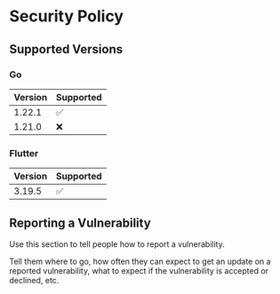 # Security Policy

## Supported Versions

### Go

| Version | Supported          |
| ------- | ------------------ |
| 1.22.1   | :white_check_mark: |
| 1.21.0  | :x:                |

### Flutter

| Version | Supported          |
| ------- | ------------------ |
| 3.19.5   | :white_check_mark: |

## Reporting a Vulnerability

Use this section to tell people how to report a vulnerability.

Tell them where to go, how often they can expect to get an update on a
reported vulnerability, what to expect if the vulnerability is accepted or
declined, etc.
